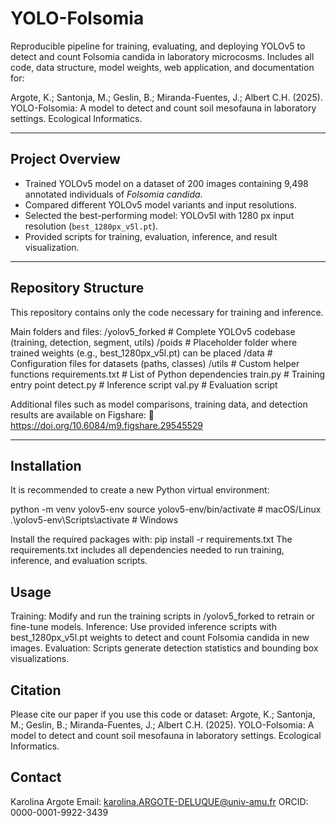 # YOLO-Folsomia

Reproducible pipeline for training, evaluating, and deploying YOLOv5 to detect and count Folsomia candida in laboratory microcosms. Includes all code, data structure, model weights, web application, and documentation for: 


Argote, K.; Santonja, M.; Geslin, B.; Miranda-Fuentes, J.; Albert C.H. (2025).
YOLO-Folsomia: A model to detect and count soil mesofauna in laboratory settings.
Ecological Informatics.

---

## Project Overview

- Trained YOLOv5 model on a dataset of 200 images containing 9,498 annotated individuals of *Folsomia candida*.
- Compared different YOLOv5 model variants and input resolutions.
- Selected the best-performing model: YOLOv5l with 1280 px input resolution (`best_1280px_v5l.pt`).
- Provided scripts for training, evaluation, inference, and result visualization.

---

## Repository Structure
 
This repository contains only the code necessary for training and inference.

Main folders and files:
/yolov5_forked       # Complete YOLOv5 codebase (training, detection, segment, utils)
/poids               # Placeholder folder where trained weights (e.g., best_1280px_v5l.pt) can be placed
/data                # Configuration files for datasets (paths, classes)
/utils               # Custom helper functions
requirements.txt     # List of Python dependencies
train.py             # Training entry point
detect.py            # Inference script
val.py               # Evaluation script

Additional files such as model comparisons, training data, and detection results are available on Figshare:
🔗 https://doi.org/10.6084/m9.figshare.29545529

---

## Installation

It is recommended to create a new Python virtual environment:

python -m venv yolov5-env
source yolov5-env/bin/activate  # macOS/Linux
.\yolov5-env\Scripts\activate   # Windows

Install the required packages with:
pip install -r requirements.txt
The requirements.txt includes all dependencies needed to run training, inference, and evaluation scripts.

##  Usage

Training: Modify and run the training scripts in /yolov5_forked to retrain or fine-tune models.
Inference: Use provided inference scripts with best_1280px_v5l.pt weights to detect and count Folsomia candida in new images.
Evaluation: Scripts generate detection statistics and bounding box visualizations.

## Citation

Please cite our paper if you use this code or dataset:
Argote, K.; Santonja, M.; Geslin, B.; Miranda-Fuentes, J.; Albert C.H. (2025).
YOLO-Folsomia: A model to detect and count soil mesofauna in laboratory settings.
Ecological Informatics.

## Contact
Karolina Argote
Email: karolina.ARGOTE-DELUQUE@univ-amu.fr
ORCID: 0000-0001-9922-3439
